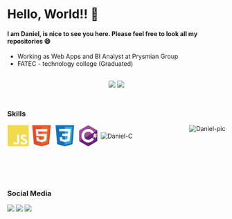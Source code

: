 # Hello, World!! 👋 

#### I am Daniel, is nice to see you here. Please feel free to look all my repositories 😄
- Working as Web Apps and BI Analyst at Prysmian Group 
- FATEC - technology college (Graduated) 
  

<br>
<div align="center">
  
  <img height="180em" src="https://github-readme-stats.vercel.app/api?username=uDanielBispo&show_icons=true&theme=tokyonight&include_all_commits=true&count_private=true"/>
  <img height="180em" src="https://github-readme-stats.vercel.app/api/top-langs/?username=uDanielBispo&layout=compact&langs_count=7&theme=tokyonight"/>
</div>
  
<br>
 
##  
<div style="display: inline_block">
  <h3>Skills</h3>
  <img align="center" alt="Daniel-Js" height="50" width="50" src="https://raw.githubusercontent.com/devicons/devicon/master/icons/javascript/javascript-plain.svg">  
  <img align="center" alt="Daniel-HTML" height="50" width="50" src="https://raw.githubusercontent.com/devicons/devicon/master/icons/html5/html5-original.svg">
  <img align="center" alt="Daniel-CSS" height="50" width="50" src="https://raw.githubusercontent.com/devicons/devicon/master/icons/css3/css3-original.svg"> 
  <img align="center" alt="Daniel-Csharp" height="50" width="50" src="https://raw.githubusercontent.com/devicons/devicon/master/icons/csharp/csharp-original.svg">
  <img align="center" alt="Daniel-C" height="50" width="50" src="https://cdn.jsdelivr.net/gh/devicons/devicon/icons/c/c-original.svg">
  <img align="right" alt="Daniel-pic" height="130" src="https://avatars.githubusercontent.com/u/83671699?s=400&u=4301035b2164cb0dc35f232af0a3e3375f6a9e26&v=4">
  <br><br><br><br><br>
 </div>
  
  ##
  
 <div> 
  <h3>Social Media</h3>
  <a href="https://www.instagram.com/_daniel.bispo/" target="_blank"><img src="https://img.shields.io/badge/-Instagram-%23E4405F?style=for-the-badge&logo=instagram&logoColor=white" target="_blank"></a>    
  <a href = "mailto:danielbispo3015@gmail.com"><img src="https://img.shields.io/badge/-Gmail-%23333?style=for-the-badge&logo=gmail&logoColor=white" target="_blank"></a>    
  <a href="https://www.linkedin.com/in/daniel-bispo-3015/" target="_blank"><img src="https://img.shields.io/badge/-LinkedIn-%230077B5?style=for-the-badge&logo=linkedin&logoColor=white" target="_blank"></a> 
 
 
